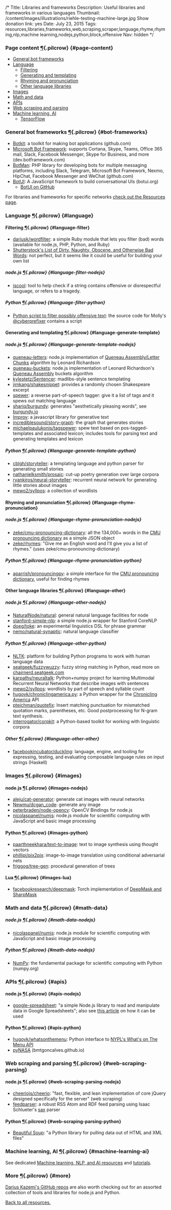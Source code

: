 /*
Title: Libraries and frameworks
Description: Useful libraries and frameworks in various languages
Thumbnail: /content/images/illustrations/riehle-testing-machine-large.jpg
Show donation link: yes
Date: July 23, 2015
Tags: resources,libraries,frameworks,web,scraping,scraper,language,rhyme,rhyming,nlp,machine learning,nodejs,python,block,offensive
Nav: hidden
*/


### Page content [¶](#page-content){.pilcrow} {#page-content}

- [General bot frameworks](#bot-frameworks)
- [Language](#language)
  - [Filtering](#language-filter)
  - [Generating and templating](#language-generate-template)
  - [Rhyming and pronunciation](#language-rhyme-pronunciation)
  - [Other language libraries](#language-other)
- [Images](#images)
- [Math and data](#math-data)
- [APIs](#apis)
- [Web scraping and parsing](#web-scraping-parsing)
- [Machine learning, AI](#machine-learning-ai)
  - [TensorFlow](#tensorflow)


### General bot frameworks [¶](#bot-frameworks){.pilcrow} {#bot-frameworks}

- [Botkit](https://github.com/howdyai/botkit): a toolkit for making bot applications (github.com)
- [Microsoft Bot Framework](https://dev.botframework.com/): supports Cortana, Skype, Teams, Office 365 mail, Slack, Facebook Messenger, Skype for Business, and more (dev.botframework.com)
- [BotMan](https://github.com/botman/botman): PHP library for developing bots for multiple messaging platforms, including Slack, Telegram, Microsoft Bot Framework, Nexmo, HipChat, Facebook Messenger and WeChat (github.com)
- [BotUI](https://botui.org/): A JavaScript framework to build conversational UIs (botui.org)
  - [BotUI on GitHub](https://github.com/moinism/botui)

For libraries and frameworks for specific networks [check out the Resources page](/resources/#specific-resources).


### Language [¶](#language){.pilcrow} {#language}

#### Filtering [¶](#language-filter){.pilcrow} {#language-filter}

- [dariusk/wordfilter](https://github.com/dariusk/wordfilter): a simple Ruby module that lets you filter (bad) words (available for node.js, PHP, Python, and Ruby)
- [Shutterstock's List of Dirty, Naughty, Obscene, and Otherwise Bad Words](https://github.com/shutterstock/List-of-Dirty-Naughty-Obscene-and-Otherwise-Bad-Words/blob/master/en): not perfect, but it seems like it could be useful for building your own list

##### node.js [¶](#language-filter-nodejs){.pilcrow} {#language-filter-nodejs}

- [iscool](https://www.npmjs.com/package/iscool): tool to help check if a string contains offensive or disrespectful language, or refers to a tragedy.

##### Python [¶](#language-filter-python){.pilcrow} {#language-filter-python}

- [Python script to filter possibly offensive text](https://github.com/molly/CyberPrefixer/blob/master/offensive.py): the source code for Molly's [@cyberprefixer](https://twitter.com/cyberprefixer) contains a script

#### Generating and templating [¶](#language-generate-template){.pilcrow} {#language-generate-template}

##### node.js [¶](#language-generate-template-nodejs){.pilcrow} {#language-generate-template-nodejs}


- [queneau-letters](https://www.npmjs.com/package/queneau-letters): node.js implementation of [Queneau Assembly/Letter Chunks](http://www.crummy.com/2011/08/18/0) algorithm by Leonard Richardson
- [queneau-buckets](https://www.npmjs.com/package/queneau-buckets): node.js implementation of Leonard Richardson's [Queneau Assembly](http://www.crummy.com/2011/08/18/0) buckets algorithm
- [kylestetz/Sentencer](https://github.com/kylestetz/Sentencer): madlibs-style sentence templating
- [jimkang/shakesnippet](https://github.com/jimkang/shakesnippet): provides a randomly chosen Shakespeare excerpt
- [spewer](https://www.npmjs.com/package/spewer): a reverse part-of-speech tagger: give it a list of tags and it spews out matching language
- [shariq/burgundy](https://github.com/shariq/burgundy): generates "aesthetically pleasing words", see [burgundy.io](http://burgundy.io/)
- [Improv](http://segue.pw/2016/01/27/improv.html): a javascript library for generative text
- [incrediblesound/story-graph](https://github.com/incrediblesound/story-graph): the graph that generates stories
- [michaelpaulukonis/tagspewer](https://github.com/michaelpaulukonis/tagspewer): spew text based on pos-tagged-templates and associated lexicon; includes tools for parsing text and generating templates and lexicon

##### Python [¶](#language-generate-template-python){.pilcrow} {#language-generate-template-python}

- [cblgh/storyteller](https://github.com/cblgh/storyteller): a templating language and python parser for generating small stories
- [nathanielksmith/prosaic](https://github.com/nathanielksmith/prosaic): cut-up poetry generation over large corpora
- [ryankiros/neural-storyteller](https://github.com/ryankiros/neural-storyteller): recurrent neural network for generating little stories about images
- [mewo2/syllpos](https://github.com/mewo2/syllpos): a collection of wordlists

#### Rhyming and pronunciation [¶](#language-rhyme-pronunciation){.pilcrow} {#language-rhyme-pronunciation}

##### node.js [¶](#language-rhyme-pronunciation-nodejs){.pilcrow} {#language-rhyme-pronunciation-nodejs}

- [zeke/cmu-pronouncing-dictionary](https://github.com/zeke/cmu-pronouncing-dictionary): all the 134,000+ words in the [CMU pronouncing dictionary](http://www.speech.cs.cmu.edu/cgi-bin/cmudict) as a simple JSON object
- [zeke/rhymes](https://github.com/zeke/rhymes): "Give me an English word and I'll give you a list of rhymes." (uses zeke/cmu-pronouncing-dictionary)

##### Python [¶](#language-rhyme-pronunciation-python){.pilcrow} {#language-rhyme-pronunciation-python}

- [aparrish/pronouncingpy](https://github.com/aparrish/pronouncingpy): a simple interface for the [CMU pronouncing dictionary](http://www.speech.cs.cmu.edu/cgi-bin/cmudict), useful for finding rhymes


#### Other language libraries [¶](#language-other){.pilcrow} {#language-other}

##### node.js [¶](#language-other-nodejs){.pilcrow} {#language-other-nodejs}
- [NaturalNode/natural](https://github.com/NaturalNode/natural): general natural language facilities for node
- [stanford-simple-nlp](https://www.npmjs.com/package/stanford-simple-nlp): a simple node.js wrapper for Stanford CoreNLP
- [doeg/toke](https://github.com/doeg/toke): an experimental linguistics DSL for phrase grammar
- [nemo/natural-synaptic](https://github.com/nemo/natural-synaptic): natural language classifier


##### Python [¶](#language-other-python){.pilcrow} {#language-other-python}

- [NLTK](http://www.nltk.org/): platform for building Python programs to work with human language data
- [seatgeek/fuzzywuzzy](https://github.com/seatgeek/fuzzywuzzy): fuzzy string matching in Python, read more on [chairnerd.seatgeek.com](http://chairnerd.seatgeek.com/fuzzywuzzy-fuzzy-string-matching-in-python/)
- [karpathy/neuraltalk](https://github.com/karpathy/neuraltalk): Python+numpy project for learning Multimodal Recurrent Neural Networks that describe images with sentences
- [mewo2/syllpos](https://github.com/mewo2/syllpos): wordlists by part of speech and syllable count
- [hugovk/chroniclingamerica.py](https://github.com/hugovk/chroniclingamerica.py): a Python wrapper for the [Chronicling America](http://chroniclingamerica.loc.gov/about/api/) API
- [pteichman/quotefix](https://github.com/pteichman/quotefix): Insert matching punctuation for mismatched quotation marks, parentheses, etc. Good postprocessing for N-gram text synthesis.
- [interrogator/corpkit](https://github.com/interrogator/corpkit):  a Python-based toolkit for working with linguistic corpora


##### Other [¶](#language-other-other){.pilcrow} {#language-other-other}

- [facebookincubator/duckling](https://github.com/facebookincubator/duckling): language, engine, and tooling for expressing, testing, and evaluating composable language rules on input strings (Haskell)


### Images [¶](#images){.pilcrow} {#images}

#### node.js [¶](#images-nodejs){.pilcrow} {#images-nodejs}

- [aleju/cat-generator](https://github.com/aleju/cat-generator): generate cat images with neural networks
- [Newmu/dcgan_code](https://github.com/Newmu/dcgan_code): generate any image
- [peterbraden/node-opencv](https://github.com/peterbraden/node-opencv): OpenCV Bindings for node.js
- [nicolaspanel/numjs](https://github.com/nicolaspanel/numjs): node.js module for scientific computing with JavaScript and basic image processing


#### Python [¶](#images-python){.pilcrow} {#images-python}

- [paarthneekhara/text-to-image](https://github.com/paarthneekhara/text-to-image): text to image synthesis using thought vectors
- [phillipi/pix2pix](https://github.com/phillipi/pix2pix): image-to-image translation using conditional adversarial nets
- [friggog/tree-gen](https://github.com/friggog/tree-gen): procedural generation of trees


#### Lua [¶](#images-lua){.pilcrow} {#images-lua}

- [facebookresearch/deepmask](https://github.com/facebookresearch/deepmask): Torch implementation of [DeepMask and SharpMask](https://code.facebook.com/posts/561187904071636)

### Math and data [¶](#math-data){.pilcrow} {#math-data}

##### node.js [¶](#math-data-nodejs){.pilcrow} {#math-data-nodejs}

- [nicolaspanel/numjs](https://github.com/nicolaspanel/numjs): node.js module for scientific computing with JavaScript and basic image processing

##### Python [¶](#math-data-nodejs){.pilcrow} {#math-data-nodejs}

- [NumPy](http://www.numpy.org/): the fundamental package for scientific computing with Python (numpy.org)

### APIs [¶](#apis){.pilcrow} {#apis}

#### node.js [¶](#apis-nodejs){.pilcrow} {#apis-nodejs}

- [google-spreadsheet](https://www.npmjs.com/package/google-spreadsheet): "a simple Node.js library to read and manipulate data in Google Spreadsheets"; also see [this article](http://feeltrain.com/blog/stay-woke/) on how it can be used

#### Python [¶](#apis-python){.pilcrow} {#apis-python}

- [hugovk/whatsonthemenu](https://github.com/hugovk/whatsonthemenu): Python interface to [NYPL's What's on The Menu API](https://github.com/NYPL/menus-api)
- [pyNASA](https://bmtgoncalves.github.io/pyNASA/) (bmtgoncalves.github.io)

### Web scraping and parsing [¶](#web-scraping-parsing){.pilcrow} {#web-scraping-parsing}

#### node.js [¶](#web-scraping-parsing-nodejs){.pilcrow} {#web-scraping-parsing-nodejs}

- [cheeriojs/cheerio](https://github.com/cheeriojs/cheerio): "fast, flexible, and lean implementation of core jQuery designed specifically for the server" (web scraping)
- [feedparser](https://www.npmjs.com/package/feedparser): a robust RSS Atom and RDF feed parsing using Isaac Schlueter's [sax](https://github.com/isaacs/sax-js) parser


#### Python [¶](#web-scraping-parsing-python){.pilcrow} {#web-scraping-parsing-python}

- [Beautiful Soup](http://www.crummy.com/software/BeautifulSoup/bs4/doc/): "a Python library for pulling data out of HTML and XML files"



### Machine learning, AI [¶](#machine-learning-ai){.pilcrow} {#machine-learning-ai}

See dedicated [Machine learning, NLP, and AI resources](/resources/machine-learning-nlp-ai) and [tutorials](/tutorials/machine-learning-nlp-ai).

### More [¶](#more){.pilcrow} {#more}

[Darius Kazemi's GitHub repos](https://github.com/dariusk?tab=repositories) are also worth checking out for an assorted collection of tools and libraries for node.js and Python.

[Back to all resources.](/resources)

